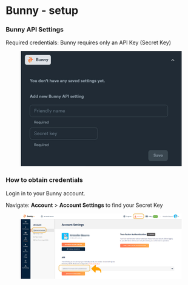 # Bunny - setup

### Bunny API Settings

Required credentials: Bunny requires only an API Key (Secret Key)

<figure><img src="../../../.gitbook/assets/Bunny.jpg" alt=""><figcaption></figcaption></figure>

### How to obtain credentials

Login in to your Bunny account.

Navigate: **Account** > **Account Settings** to find your Secret Key

<figure><img src="../../../.gitbook/assets/Bunny 1.jpg" alt=""><figcaption></figcaption></figure>
